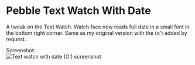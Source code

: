 Pebble Text Watch With Date
=================

A tweak on the Text Watch. Watch face now reads full date in a small font in the bottom right corner. Same as my original version with the (o') added by request.

Screenshot:  
![Text watch with date (O') screenshot](http://i.imgur.com/XxxlWed.jpg)
